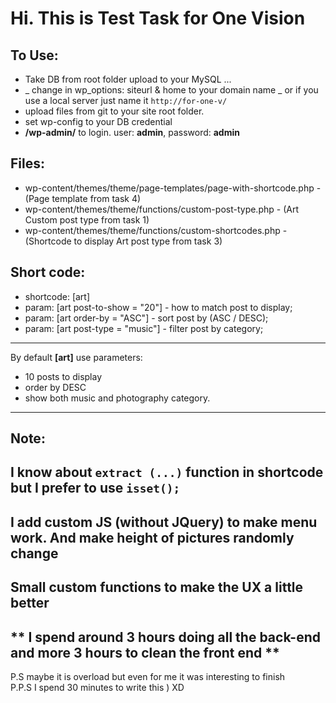 # Hi. This is Test Task for One Vision

## To Use:
- Take DB from root folder upload to your MySQL ...
- _ change in wp_options: siteurl & home to your domain name
_ or if you use a local server just name it `http://for-one-v/`
- upload files from git to your site root folder.
- set wp-config to your DB credential
- **/wp-admin/** to login. user: **admin**, password: **admin**

## Files:
- wp-content/themes/theme/page-templates/page-with-shortcode.php - (Page template from task 4)
- wp-content/themes/theme/functions/custom-post-type.php - (Art Custom post type from task 1)
- wp-content/themes/theme/functions/custom-shortcodes.php - (Shortcode to display Art post type from task 3)

## Short code:

- shortcode: [art]
- param: [art post-to-show = "20"] - how to match post to display;
- param: [art order-by = "ASC"] - sort post by (ASC / DESC);
- param: [art post-type = "music"] - filter post by category;

---
By default **[art]** use parameters:

- 10 posts to display
- order by DESC
- show both music and photography category.

---

## Note:

I know about `extract (...)` function in shortcode but I prefer to use `isset();`
-
I add custom JS (without JQuery) to make menu work. And make height of pictures randomly change
-
Small custom functions to make the UX a little better
-
** I spend around 3 hours doing all the back-end and more 3 hours to clean the front end **
-

P.S maybe it is overload but even for me it was interesting to finish <br>
P.P.S I spend 30 minutes to write this ) XD